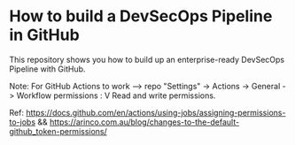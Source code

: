 # How to build a DevSecOps Pipeline in GitHub
This repository shows you how to build up an enterprise-ready DevSecOps Pipeline with GitHub. 

Note: For GitHub Actions to work --> repo "Settings" -> Actions -> General -> Workflow permissions : V Read and write permissions.

Ref: https://docs.github.com/en/actions/using-jobs/assigning-permissions-to-jobs && https://arinco.com.au/blog/changes-to-the-default-github_token-permissions/


